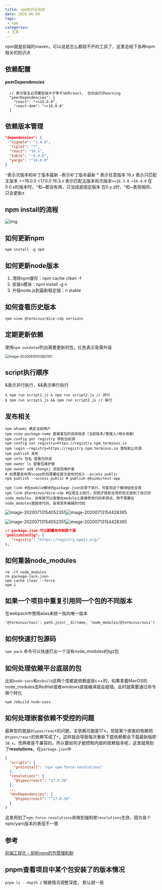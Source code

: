 ```yaml
---
title: npm知识点总结
date: 2020-06-09
tags:
 - npm
categories:
 - 工具
---
```


npm就是前端的maven，可以说是怎么都绕不开的工具了，这里总结下各种npm相关的知识点

<!-- more -->

## 依赖配置

#### peerDependencies

```
  // 表示宿主必须要安装大于等于16的react， 否则会打印warning
  "peerDependencies": {
    "react": ">=16.0.0",
    "react-dom": ">=16.0.0"
  }
```

## 依赖版本管理

```json
"dependencies": {
  "signale": "1.4.0",
  "figlet": "*",
  "react": "16.x",
  "table": "~5.4.6",
  "yargs": "^14.0.0"
}
```

 `^`表示次版本和补丁版本最新 
 `~`表示补丁版本最新
   \* 表示任意版本
 16.x 表示只匹配主版本 \>=16.0.0 <17.0.0
 16.3.x 表示匹配主版本和次版本`>=16.3.0 <16.4.0`
 在0.0.x的版本时，^和~都没有用，只当成是固定版本
 在0.y.z时，^和~表现相同，只会更新z



## npm install的流程

![img](https://kuimo-markdown-pic.oss-cn-hangzhou.aliyuncs.com/16f0eef327ccaba5.png)





## 如何更新npm

```shell
npm install -g npm
```

## 如何更新node版本

1. 清除npm缓存：npm cache clean -f 
2. 安装n模块：npm install -g n 
3. 升级node.js到最新稳定版：n stable



## 如何查看历史版本

```shell
npm view @terminus/dice-cdp versions
```

## 定期更新依赖

使用`npm outdated`列出需要更新的包，红色表示急需升级

<img src="https://kuimo-markdown-pic.oss-cn-hangzhou.aliyuncs.com/image-20200610103851151.png" alt="image-20200610103851151" style="zoom:80%;" />

## script执行顺序

&表示并行执行，&&表示串行执行

```shell
$ npm run script1.js & npm run script2.js // 并行
$ npm run script1.js && npm run script2.js // 串行
```



## 发布相关

```shell
npm whoami 确定当前用户 
npm view package-name 查看某包的具体信息（当前版本/管理人/相关依赖） 
npm config get registry 得到当前源 
npm config set registry=https://registry.npm.terminus.io
npm login –registry=https://registry.npm.terminus.io 登陆到公司源 
npm publish 发布 
npm info 包名 查看包状态 
npm owner ls 查看包维护者 
npm owner add zhangxj 添加包维护者
# 如果要发布带scope的包需要在首次发布时加入--access public
npm publish --access public # publish @kuimo/test-app

npm link #在module模块的package.json目录下执行，可能将这个模块链到全局
npm link @terminus/dice-cdp #在宿主上执行，将刚才链到全局的包又链到了自己的node_modules，这样就可以直接在module上直接修改代码来调试，而不需要在node_modules里面改代码，容易丢失编辑的代码
```

<img src="https://kuimo-markdown-pic.oss-cn-hangzhou.aliyuncs.com/image-20200713154052351.png" alt="image-20200713154052351"  />![image-20200713154428365](https://kuimo-markdown-pic.oss-cn-hangzhou.aliyuncs.com/image-20200713154428365.png)

<img src="https://kuimo-markdown-pic.oss-cn-hangzhou.aliyuncs.com/image-20200713154052351.png" alt="image-20200713154052351"  />![image-20200713154428365](https://kuimo-markdown-pic.oss-cn-hangzhou.aliyuncs.com/image-20200713154428365.png)



 ```json
// package.json 可以配置发布到那个源 
"publishConfig": {
    "registry": "https://registry.npmjs.org/"
 },
 ```



## 如何重装node_modules

```shell
rm -rf node_modules
rm package-lock.json
npm cache clear --force
npm i
```



## 如果一个项目中重复引用同一个包的不同版本

在webpack中使用alias来统一指向唯一版本

```
'@terminus/nusi': path.join(__dirname, 'node_modules/@terminus/nusi')
```

## 如何快速打包源码

`npm pack` 命令可以快速打出一个没有node_modules的tgz包



## 如何处理依赖平台底层的包

比如`node-sass`和`esbuild`这两个库都是依赖底层c++的，如果拿着MacOS的node_modules去RedHat或者windows直接编译就会报错。此时就需要通过命令做个转化

```shell
npm rebuild node-sass
```



## 如何处理嵌套依赖不受控的问题

最典型的就是`@types/react`的问题，主依赖可能是17.x，但是某个嵌套的依赖把`@types/react`的依赖写成了`*`，这样就会导致每次重新下载依赖都会下载最新版即`18.x`，而两者是不兼容的，所以要如何才能控制内层的依赖版本呢，这里就用到了**resolutions**，在`package.json`中

```json
{
  "scripts": {
    "preinstall": "npx npm-force-resolutions"
  },
  "resolutions": {
    "@types/react": "17.0.30"
  },
  ...
  "devDependencies": {
    "@types/react": "^17.0.39"
  }
}
```



这里用到了`npm-force-resolutions`来做到强制使`resolutions`生效，因为各个npm/yarn版本的表现不一致



## 参考

[前端工程化 - 剖析npm的包管理机制](https://juejin.im/post/5df789066fb9a0161f30580c)



## pnpm查看项目中某个包安装了的版本情况

`pnpm ls --depth 2` 根据情况调整深度， 默认就一层
